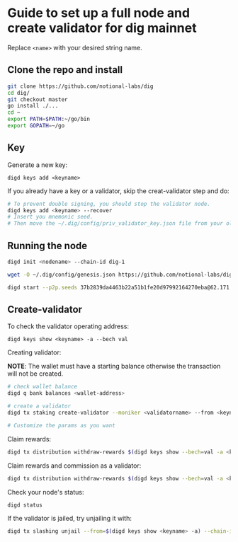 # Guide to set up a full node and create validator for dig mainnet

Replace `<name>` with your desired string name.

## Clone the repo and install

```bash
git clone https://github.com/notional-labs/dig
cd dig/
git checkout master
go install ./...
cd ~
export PATH=$PATH:~/go/bin
export GOPATH=~/go
```

## Key
Generate a new key:
```
digd keys add <keyname>
```

If you already have a key or a validator, skip the creat-validator step and do:
```bash
# To prevent double signing, you should stop the validator node.
digd keys add <keyname> --recover
# Insert you mnemonic seed.
# Then move the ~/.dig/config/priv_validator_key.json file from your old validating machine to the new one, same location.
```

## Running the node

```bash
digd init <nodename> --chain-id dig-1

wget -O ~/.dig/config/genesis.json https://github.com/notional-labs/dig/raw/master/networks/mainnets/dig-1/genesis.json

digd start --p2p.seeds 37b2839da4463b22a51b1fe20d97992164270eba@62.171.157.192:26656,e2c96b96d4c3a461fb246edac3b3cdbf47768838@65.21.202.37:6969,7c2c4c0b90567395047988309582ac7b1d813756@65.108.0.8:26656 --p2p.persistent_peers 33f4788e1c6a378b929c66f31e8d253b9fd47c47@194.163.154.251:26656,64eccffdc60a206227032d3a021fbf9dfc686a17@194.163.156.84:26656,be7598b2d56fb42a27821259ad14aff24c40f3d2@172.16.152.118:26656,f446e37e47297ce9f8951957d17a2ae9a16db0b8@137.184.67.162:26656,ab2fa2789f481e2856a5d83a2c3028c5b215421d@144.91.117.49:26656,e9e89250b40b4512237c77bd04dc76c06a3f8560@185.214.135.205:26656,1539976f4ee196f172369e6f348d60a6e3ec9e93@159.69.147.189:26656,85316823bee88f7b05d0cfc671bee861c0237154@95.217.198.243:26656,eb55b70c9fd8fc0d5530d0662336377668aab3f9@185.194.219.128:26656
```
## Create-validator
To check the validator operating address:
```
digd keys show <keyname> -a --bech val
```

Creating validator:

**NOTE**: The wallet must have a starting balance otherwise the transaction will not be created.

```bash
# check wallet balance
digd q bank balances <wallet-address>

# create a validator
digd tx staking create-validator --moniker <validatorname> --from <keyname> --pubkey="$(digd tendermint show-validator)" --amount="1000000udig" --commission-max-rate="0.10" --commission-max-change-rate="0.05" --commission-rate="0.05" --min-self-delegation 1 --chain-id dig-1

# Customize the params as you want
```

Claim rewards:
```bash
digd tx distribution withdraw-rewards $(digd keys show --bech=val -a <keyname>) --from <keyname> --chain-id dig-1
```

Claim rewards and commission as a validator:
```bash
digd tx distribution withdraw-rewards $(digd keys show --bech=val -a <keyname>) --from <keyname> --chain-id dig-1 --commission
```

Check your node's status:
```bash
digd status
```

If the validator is jailed, try unjailing it with:
```bash
digd tx slashing unjail --from=$(digd keys show <keyname> -a) --chain-id dig-1 --fees 10000udig --gas 10000
```
